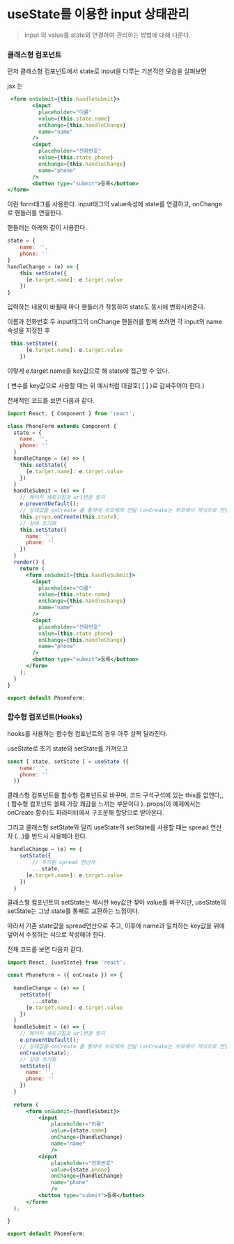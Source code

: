 # useState를 이용한 input 상태관리

>input 의 value를 state와 연결하여 관리하는 방법에 대해 다룬다.



### 클래스형 컴포넌트



먼저 클래스형 컴포넌트에서 state로 input을 다루는 기본적인 모습을 살펴보면

jsx 는

```jsx
 <form onSubmit={this.handleSubmit}>
        <input
          placeholder="이름"
          value={this.state.name}
          onChange={this.handleChange}
          name="name"
        />
        <input
          placeholder="전화번호"
          value={this.state.phone}
          onChange={this.handleChange}
          name="phone"
        />
        <button type="submit">등록</button>
</form>
```

이런 form태그를 사용한다. input태그의 value속성에 state를 연결하고, onChange로 핸들러를 연결한다.

핸들러는 아래와 같이 사용한다.

```jsx
state = {
    name: '',
    phone: ''
}  
handleChange = (e) => {
    this.setState({
      [e.target.name]: e.target.value
    })
}
```

입력하는 내용이 바뀔때 마다 핸들러가 작동하여 state도 동시에 변화시켜준다.

이름과 전화번호 두 input태그의 onChange 핸들러를 함께 쓰려면 각 input의 name 속성을 지정한 후

```jsx
 this.setState({
      [e.target.name]: e.target.value
    })
```

이렇게 e.target.name을  key값으로 해 state에 접근할 수 있다. 

( 변수를 key값으로 사용할 때는 위 예시처럼 대괄호( [ ] )로 감싸주어야 한다.)



전체적인 코드를 보면 다음과 같다.

```jsx
import React, { Component } from 'react';

class PhoneForm extends Component {
  state = {
    name: '',
    phone: ''
  }
  handleChange = (e) => {
    this.setState({
      [e.target.name]: e.target.value
    })
  }
  handleSubmit = (e) => {
    // 페이지 새로고침과 url변경 방지
    e.preventDefault();
    // 상태값을 onCreate 를 통하여 부모에게 전달 (onCreate는 부모에서 자식으로 전달된 props이다.)
    this.props.onCreate(this.state);
    // 상태 초기화
    this.setState({
      name: '',
      phone: ''
    })
  }
  render() {
    return (
      <form onSubmit={this.handleSubmit}>
        <input
          placeholder="이름"
          value={this.state.name}
          onChange={this.handleChange}
          name="name"
        />
        <input
          placeholder="전화번호"
          value={this.state.phone}
          onChange={this.handleChange}
          name="phone"
        />
        <button type="submit">등록</button>
      </form>
    );
  }
}

export default PhoneForm;
```



### 함수형 컴포넌트(Hooks)

hooks를 사용하는 함수형 컴포넌트의 경우 아주 살짝 달라진다.



useState로 초기 state와 setState를 가져오고

```jsx
const [ state, setState ] = useState ({
    name: '',
    phone: ''
  })
```



클래스형 컴포넌트를 함수형 컴포넌트로 바꾸며, 코드 구석구석에 있는 this를 없앤다,, ( 함수형 컴포넌트 쓸때 가장 쾌감을 느끼는 부분이다 ). props(이 예제에서는 onCreate 함수)도 파라미터에서 구조분해 할당으로 받아온다.

그리고 클래스형 setState와 달리 useState의 setState를 사용할 때는 spread 연산자 (...)를 반드시 사용해야 한다.



```jsx
 handleChange = (e) => {
    setState({
        // 추가된 spread 연산자
        ...state,
      [e.target.name]: e.target.value
    })
  }
```



클래스형 컴포넌트의 setState는 제시한 key값만 찾아 value를 바꾸지만, useState의 setState는 그냥 state를 통째로 교환하는 느낌이다. 

따라서 기존 state값을 spread연산으로 주고, 이후에 name과 일치하는 key값을 위에 덮어서 수정하는 식으로 작성해야 한다.

전체 코드를 보면 다음과 같다.

```jsx
import React, {useState} from 'react';

const PhoneForm = ({ onCreate }) => {
  
  handleChange = (e) => {
    setState({
        ...state,
      [e.target.name]: e.target.value
    })
  }
  handleSubmit = (e) => {
    // 페이지 새로고침과 url변경 방지
    e.preventDefault();
    // 상태값을 onCreate 를 통하여 부모에게 전달 (onCreate는 부모에서 자식으로 전달된 props이다.)
    onCreate(state);
    // 상태 초기화
    setState({
      name: '',
      phone: ''
    })
  }
 
  return (
      <form onSubmit={handleSubmit}>
          <input
              placeholder="이름"
              value={state.name}
              onChange={handleChange}
              name="name"
              />
          <input
              placeholder="전화번호"
              value={state.phone}
              onChange={handleChange}
              name="phone"
              />
          <button type="submit">등록</button>
      </form>
  );

}

export default PhoneForm;
```

